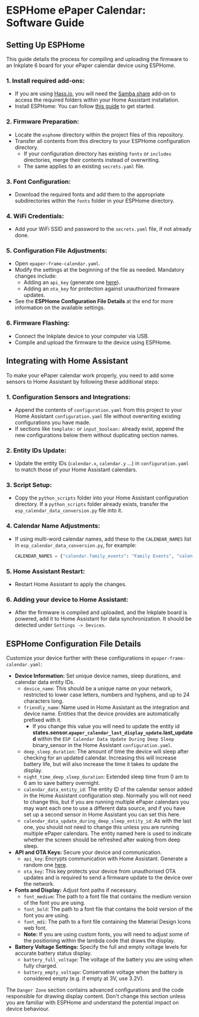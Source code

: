 # ESPHome ePaper Calendar: Software Guide

## Setting Up ESPHome

This guide details the process for compiling and uploading the firmware to an Inkplate 6 board for your ePaper calendar device using ESPHome.

### 1. Install required add-ons:

- If you are using [Hass.io](https://www.home-assistant.io/blog/2017/07/25/introducing-hassio/), you will need the [Samba share](https://github.com/home-assistant/addons/blob/master/samba/DOCS.md) add-on to access the required folders within your Home Assistant installation.
- Install ESPHome: You can follow [this guide](https://esphome.io/guides/getting_started_hassio#installing-esphome-dashboard) to get started.

### 2. Firmware Preparation:
- Locate the `esphome` directory within the project files of this repository.
 - Transfer all contents from this directory to your ESPHome configuration directory.
   - If your configuration directory has existing `fonts` or `includes` directories, merge their contents instead of overwriting.
   - The same applies to an existing `secrets.yaml` file.

### 3. Font Configuration:
   - Download the required fonts and add them to the appropriate subdirectories within the `fonts` folder in your ESPHome directory.

### 4. WiFi Credentials:
   - Add your WiFi SSID and password to the `secrets.yaml` file, if not already done.

### 5. Configuration File Adjustments:
   - Open `epaper-frame-calendar.yaml`.
   - Modify the settings at the beginning of the file as needed. Mandatory changes include:
     - Adding an `api_key` (generate one [here](https://esphome.io/components/api.html)).
     - Adding an `ota_key` for protection against unauthorized firmware updates.
   - See the **ESPHome Configuration File Details** at the end for more information on the available settings.

### 6. Firmware Flashing:
   - Connect the Inkplate device to your computer via USB.
   - Compile and upload the firmware to the device using ESPHome.

## Integrating with Home Assistant

To make your ePaper calendar work properly, you need to add some sensors to Home Assistant by following these additional steps:

### 1. Configuration Sensors and Integrations:
   - Append the contents of `configuration.yaml` from this project to your Home Assistant `configuration.yaml` file without overwriting existing configurations you have made.
   - If sections like `template:` or `input_boolean:` already exist, append the new configurations below them without duplicating section names.

### 2. Entity IDs Update:
   - Update the entity IDs  (`calendar.x`, `calendar.y` ...) in `configuration.yaml` to match those of your Home Assistant calendars.

### 3. Script Setup:
   - Copy the `python_scripts` folder into your Home Assistant configuration directory. If a `python_scripts` folder already exists, transfer the `esp_calendar_data_conversion.py` file into it.

### 4. Calendar Name Adjustments:
   - If using multi-word calendar names, add these to the `CALENDAR_NAMES` list in `esp_calendar_data_conversion.py`, for example:
     ```python
     CALENDAR_NAMES = {"calendar.family_events": "Family Events", "calendar.work_events": "Work Events"}
     ```

### 5. Home Assistant Restart:
   - Restart Home Assistant to apply the changes.

### 6. Adding your device to Home Assistant:
   - After the firmware is compiled and uploaded, and the Inkplate board is powered, add it to Home Assistant for data synchronization. It should be detected under `Settings -> Devices`.

## ESPHome Configuration File Details

Customize your device further with these configurations in `epaper-frame-calendar.yaml`:

- **Device Information:** Set unique device names, sleep durations, and calendar data entity IDs.
  - `device_name`: This should be a unique name on your network, restricted to lower case letters, numbers and hyphens, and up to 24 characters long.
  - `friendly_name`: Name used in Home Assistant as the integration and device name. Entities that the device provides are automatically prefixed with it.
    - If you change this value you will need to update the entity id **states.sensor.`epaper_calendar_last_display_update`.last_updated** within the `ESP Calendar Data Update During Deep Sleep` binary_sensor in the Home Assistant `configuration.yaml`.
  - `deep_sleep_duration`: The amount of time the device will sleep after checking for an updated calendar. Increasing this will increase battery life, but will also increase the time it takes to update the display.
  - `night_time_deep_sleep_duration`: Extended sleep time from 0 am to 6 am to save battery overnight.
  - `calendar_data_entity_id`: The entity ID of the calendar sensor added in the Home Assistant configuration step. Normally you will not need to change this, but if you are running multiple ePaper calendars you may want each one to use a different data source, and if you have set up a second sensor in Home Assistant you can set this here.
  - `calendar_data_update_during_deep_sleep_entity_id`: As with the last one, you should not need to change this unless you are running multiple ePaper calendars. The entity named here is used to indicate whether the screen should be refreshed after waking from deep sleep.
- **API and OTA Keys:** Secure your device and communication.
  - `api_key`: Encrypts communication with Home Assistant. Generate a random one [here](https://esphome.io/components/api.html).
  - `ota_key`: This key protects your device from unauthorised OTA updates and is required to send a firmware update to the device over the network.
- **Fonts and Display:** Adjust font paths if necessary.
   - `font_medium`: The path to a font file that contains the medium version of the font you are using.
  - `font_bold`: The path to a font file that contains the bold version of the font you are using.
  - `font_mdi`: The path to a font file containing the Material Design Icons web font.
  - **Note:** If you are using custom fonts, you will need to adjust some of the positioning within the lambda code that draws the display.
- **Battery Voltage Settings:** Specify the full and empty voltage levels for accurate battery status display.
  - `battery_full_voltage`: The voltage of the battery you are using when fully charged.
  - `battery_empty_voltage`: Conservative voltage when the battery is considered empty (e.g. if empty at 3V, use 3.2V).

The `Danger Zone` section contains advanced configurations and the code responsible for drawing display content. Don't change this section unless you are familiar with ESPHome and understand the potential impact on device behaviour.
